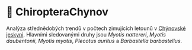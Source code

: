 # 🦇 ChiropteraChynov
Analýza střednědobých trendů v počtech zimujících letounů v [Chýnovské jeskyni](https://chynovska.caves.cz/). Hlavními sledovanými druhy jsou *Myotis nattereri*, *Myotis daubentonii*, *Myotis myotis*, *Plecotus auritus* a *Barbastella barbastellus*.	

